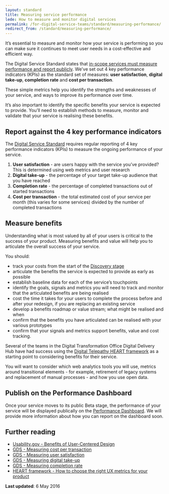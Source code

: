 ```yaml
---
layout: standard
title: Measuring service performance
lede: How to measure and monitor digital services
permalink: /for-digital-service-teams/standard/measuring-performance/
redirect_from: /standard/measuring-performance/
---
```


It’s essential to measure and monitor how your service is performing so you can make sure it continues to meet user needs in a cost-effective and efficient way.

The Digital Service Standard states that [in-scope services must measure performance and report publicly](/for-digital-service-teams/standard/11-measure-performance/). We've set out 4 key performance indicators (KPIs) as the standard set of measures: **user satisfaction**, **digital take-up**, **completion rate** and **cost per transaction**. 

These simple metrics help you identify the strengths and weaknesses of your service, and ways to improve its performance over time. 

It’s also important to identify the specific benefits your service is expected to provide. You’ll need to establish methods to measure, monitor and validate that your service is realising these benefits.

## Report against the 4 key performance indicators

The [Digital Service Standard](/for-digital-service-teams/standard/) requires regular reporting of 4 key performance indicators (KPIs) to measure the ongoing performance of your service.

1. **User satisfaction** - are users happy with the service you’ve provided? This is determined using web metrics and user research
2. **Digital take-up** - the percentage of your target take-up audience that you have reached
3. **Completion rate** - the percentage of completed transactions out of started transactions
4. **Cost per transaction** - the total estimated cost of your service per month (this varies for some services) divided by the number of completed transactions

## Measure benefits 

Understanding what is most valued by all of your users is critical to the success of your product. Measuring benefits and value will help you to articulate the overall success of your service.

You should: 

- track your costs from the start of the [Discovery stage](/for-digital-service-teams/standard/service-design-and-delivery-process/discovery/)
- articulate the benefits the service is expected to provide as early as possible 
- establish baseline data for each of the service’s touchpoints
- identify the goals, signals and metrics you will need to track and monitor that the articulated benefits are being realised
- cost the time it takes for your users to complete the process before and after your redesign, if you are replacing an existing service
- develop a benefits roadmap or value stream; what might be realised and when
- confirm that the benefits you have articulated can be realised with your various prototypes
- confirm that your signals and metrics support benefits, value and cost tracking.
 
Several of the teams in the Digital Transformation Office Digital Delivery Hub have had success using the [Digital Telepathy HEART framework](http://www.dtelepathy.com/ux-metrics/) as a starting point to considering benefits for their service.

You will want to consider which web analytics tools you will use, metrics around transitional elements - for example, retirement of legacy systems and replacement of  manual processes - and how you use open data. 

## Publish on the Performance Dashboard

Once your service moves to its public Beta stage, the performance of your service will be displayed publically on the [Performance Dashboard](/what-we-do/platforms/performance/). We will provide more information about how you can report on the dashboard soon.

## Further reading 

- [Usability.gov - Benefits of User-Centered Design](http://www.usability.gov/what-and-why/benefits-of-ucd.html)
- [GDS - Measuring cost per transaction](https://www.gov.uk/service-manual/measuring-success/measuring-cost-per-transaction) 
- [GDS - Measuring user satisfaction](https://www.gov.uk/service-manual/measuring-success/measuring-user-satisfaction)
- [GDS - Measuring digital take-up](https://www.gov.uk/service-manual/measuring-success/measuring-digital-take-up)
- [GDS - Measuring completion rate](https://www.gov.uk/service-manual/measuring-success/measuring-completion-rate)
- [HEART framework - How to choose the right UX metrics for your product](http://www.dtelepathy.com/ux-metrics/#intro)

**Last updated**: 6 May 2016
